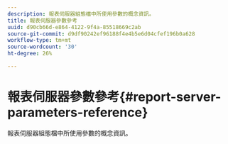 ```yaml
---
description: 報表伺服器組態檔中所使用參數的概念資訊。
title: 報表伺服器參數參考
uuid: d90cb66d-e864-4122-9f4a-85518669c2ab
source-git-commit: d9df90242ef96188f4e4b5e6d04cfef196b0a628
workflow-type: tm+mt
source-wordcount: '30'
ht-degree: 26%

---
```



# 報表伺服器參數參考{#report-server-parameters-reference}

報表伺服器組態檔中所使用參數的概念資訊。

